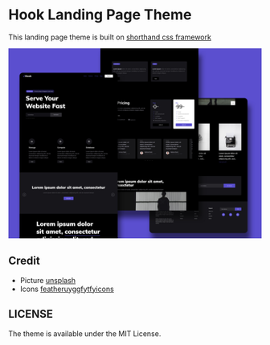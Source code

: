 # Hook Landing Page Theme

This landing page theme is built on [shorthand css framework](https://github.com/shorthandcss/shorthand)

![preview](/preview.jpg)

## Credit

* Picture [unsplash](https://unsplash.com)
* Icons [featheruyggfytfyicons](https://feathericons.com)

## LICENSE

The theme is available under the MIT License.
